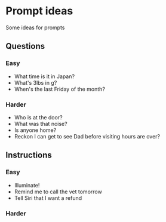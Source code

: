 # Prompt ideas

Some ideas for prompts

## Questions

### Easy

* What time is it in Japan?
* What's 3lbs in g?
* When's the last Friday of the month?


### Harder

* Who is at the door?
* What was that noise?
* Is anyone home?
* Reckon I can get to see Dad before visiting hours are over?

## Instructions

### Easy

* Illuminate!
* Remind me to call the vet tomorrow
* Tell Siri that I want a refund

### Harder
